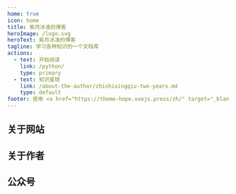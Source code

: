 ```yaml
---
home: true
icon: home
title: 紫月冰凌的博客
heroImage: /logo.svg
heroText: 紫月冰凌的博客
tagline: 学习各种知识的一个文档库
actions:
  - text: 开始阅读
    link: /python/
    type: primary
  - text: 知识星球
    link: /about-the-author/zhishixingqiu-two-years.md
    type: default
footer: 使用 <a href="https://theme-hope.vuejs.press/zh/" target="_blank">VuePress Theme Hope</a> 主题 | MIT 协议, 版权所有 © 2023-present Mr.gyhdx
---
```


## 关于网站


[//]: # (- [项目介绍]&#40;./javaguide/intro.md&#41;)

[//]: # (- [贡献指南]&#40;./javaguide/contribution-guideline.md&#41;)

[//]: # (- [常见问题]&#40;./javaguide/faq.md&#41;)

## 关于作者

[//]: # (- [我曾经也是网瘾少年]&#40;./about-the-author/internet-addiction-teenager.md&#41;)

[//]: # (- [害，毕业三年了！]&#40;./about-the-author/my-college-life.md&#41;)

[//]: # (- [我的知识星球快 3 岁了！]&#40;./about-the-author/zhishixingqiu-two-years.md&#41;)

[//]: # (- [坚持写技术博客六年了]&#40;./about-the-author/writing-technology-blog-six-years.md&#41;)

## 公众号


